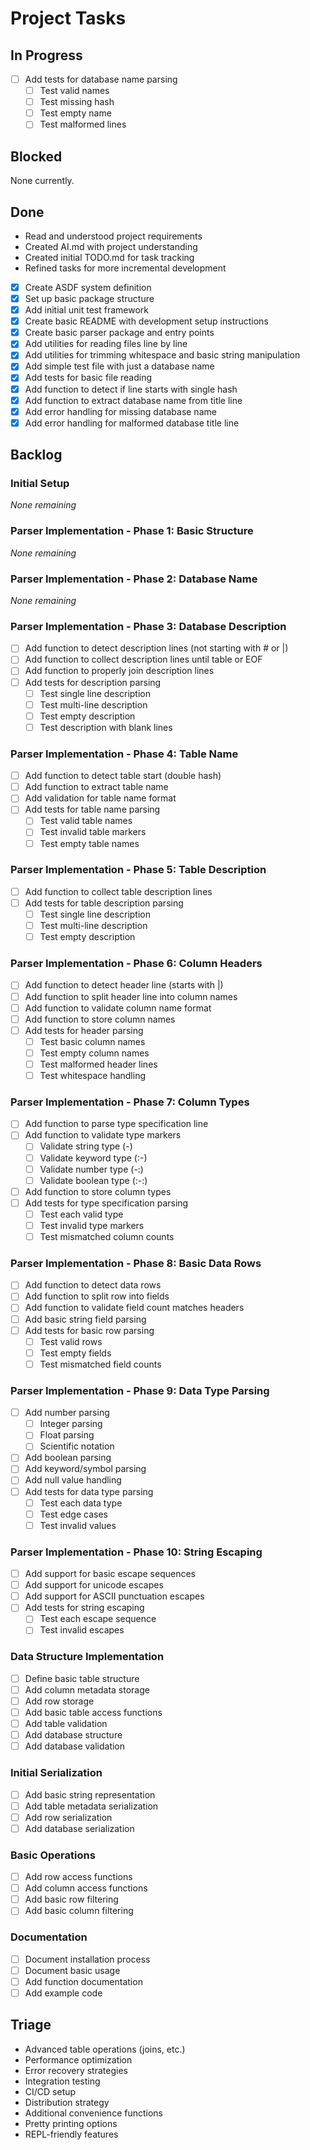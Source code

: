 # Project Tasks

## In Progress
- [ ] Add tests for database name parsing
  - [ ] Test valid names
  - [ ] Test missing hash
  - [ ] Test empty name
  - [ ] Test malformed lines

## Blocked
None currently.

## Done
- Read and understood project requirements
- Created AI.md with project understanding
- Created initial TODO.md for task tracking
- Refined tasks for more incremental development
- [X] Create ASDF system definition
- [X] Set up basic package structure
- [X] Add initial unit test framework
- [X] Create basic README with development setup instructions
- [X] Create basic parser package and entry points
- [X] Add utilities for reading files line by line
- [X] Add utilities for trimming whitespace and basic string manipulation
- [X] Add simple test file with just a database name
- [X] Add tests for basic file reading
- [X] Add function to detect if line starts with single hash
- [X] Add function to extract database name from title line
- [X] Add error handling for missing database name
- [X] Add error handling for malformed database title line

## Backlog

### Initial Setup
*None remaining*

### Parser Implementation - Phase 1: Basic Structure
*None remaining*

### Parser Implementation - Phase 2: Database Name
*None remaining*

### Parser Implementation - Phase 3: Database Description
- [ ] Add function to detect description lines (not starting with # or |)
- [ ] Add function to collect description lines until table or EOF
- [ ] Add function to properly join description lines
- [ ] Add tests for description parsing
  - [ ] Test single line description
  - [ ] Test multi-line description
  - [ ] Test empty description
  - [ ] Test description with blank lines

### Parser Implementation - Phase 4: Table Name
- [ ] Add function to detect table start (double hash)
- [ ] Add function to extract table name
- [ ] Add validation for table name format
- [ ] Add tests for table name parsing
  - [ ] Test valid table names
  - [ ] Test invalid table markers
  - [ ] Test empty table names

### Parser Implementation - Phase 5: Table Description
- [ ] Add function to collect table description lines
- [ ] Add tests for table description parsing
  - [ ] Test single line description
  - [ ] Test multi-line description
  - [ ] Test empty description

### Parser Implementation - Phase 6: Column Headers
- [ ] Add function to detect header line (starts with |)
- [ ] Add function to split header line into column names
- [ ] Add function to validate column name format
- [ ] Add function to store column names
- [ ] Add tests for header parsing
  - [ ] Test basic column names
  - [ ] Test empty column names
  - [ ] Test malformed header lines
  - [ ] Test whitespace handling

### Parser Implementation - Phase 7: Column Types
- [ ] Add function to parse type specification line
- [ ] Add function to validate type markers
  - [ ] Validate string type (-)
  - [ ] Validate keyword type (:-)
  - [ ] Validate number type (-:)
  - [ ] Validate boolean type (:-:)
- [ ] Add function to store column types
- [ ] Add tests for type specification parsing
  - [ ] Test each valid type
  - [ ] Test invalid type markers
  - [ ] Test mismatched column counts

### Parser Implementation - Phase 8: Basic Data Rows
- [ ] Add function to detect data rows
- [ ] Add function to split row into fields
- [ ] Add function to validate field count matches headers
- [ ] Add basic string field parsing
- [ ] Add tests for basic row parsing
  - [ ] Test valid rows
  - [ ] Test empty fields
  - [ ] Test mismatched field counts

### Parser Implementation - Phase 9: Data Type Parsing
- [ ] Add number parsing
  - [ ] Integer parsing
  - [ ] Float parsing
  - [ ] Scientific notation
- [ ] Add boolean parsing
- [ ] Add keyword/symbol parsing
- [ ] Add null value handling
- [ ] Add tests for data type parsing
  - [ ] Test each data type
  - [ ] Test edge cases
  - [ ] Test invalid values

### Parser Implementation - Phase 10: String Escaping
- [ ] Add support for basic escape sequences
- [ ] Add support for unicode escapes
- [ ] Add support for ASCII punctuation escapes
- [ ] Add tests for string escaping
  - [ ] Test each escape sequence
  - [ ] Test invalid escapes

### Data Structure Implementation
- [ ] Define basic table structure
- [ ] Add column metadata storage
- [ ] Add row storage
- [ ] Add basic table access functions
- [ ] Add table validation
- [ ] Add database structure
- [ ] Add database validation

### Initial Serialization
- [ ] Add basic string representation
- [ ] Add table metadata serialization
- [ ] Add row serialization
- [ ] Add database serialization

### Basic Operations
- [ ] Add row access functions
- [ ] Add column access functions
- [ ] Add basic row filtering
- [ ] Add basic column filtering

### Documentation
- [ ] Document installation process
- [ ] Document basic usage
- [ ] Add function documentation
- [ ] Add example code

## Triage
- Advanced table operations (joins, etc.)
- Performance optimization
- Error recovery strategies
- Integration testing
- CI/CD setup
- Distribution strategy
- Additional convenience functions
- Pretty printing options
- REPL-friendly features
